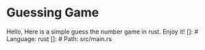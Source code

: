 # Guessing Game
Hello,
Here is a simple guess the number game in rust.
Enjoy it!
[]: # Language: rust
[]: # Path: src/main.rs
